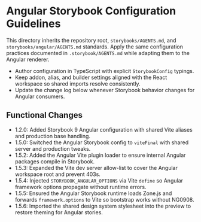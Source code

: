 # Angular Storybook Configuration Guidelines

This directory inherits the repository root, `storybooks/AGENTS.md`, and `storybooks/angular/AGENTS.md` standards. Apply the same configuration practices documented in `.storybook/AGENTS.md` while adapting them to the Angular renderer.

- Author configuration in TypeScript with explicit `StorybookConfig` typings.
- Keep addon, alias, and builder settings aligned with the React workspace so shared imports resolve consistently.
- Update the change log below whenever Storybook behavior changes for Angular consumers.

## Functional Changes
- 1.2.0: Added Storybook 9 Angular configuration with shared Vite aliases and production base handling.
- 1.5.0: Switched the Angular Storybook config to `viteFinal` with shared server and production tweaks.
- 1.5.2: Added the Angular Vite plugin loader to ensure internal Angular packages compile in Storybook.
- 1.5.3: Expanded the Vite dev server allow-list to cover the Angular workspace root and prevent 403s.
- 1.5.4: Injected `STORYBOOK_ANGULAR_OPTIONS` via Vite `define` so Angular framework options propagate without runtime errors.
- 1.5.5: Ensured the Angular Storybook runtime loads Zone.js and forwards `framework.options` to Vite so bootstrap works without NG0908.
- 1.5.6: Imported the shared design system stylesheet into the preview to restore theming for Angular stories.
